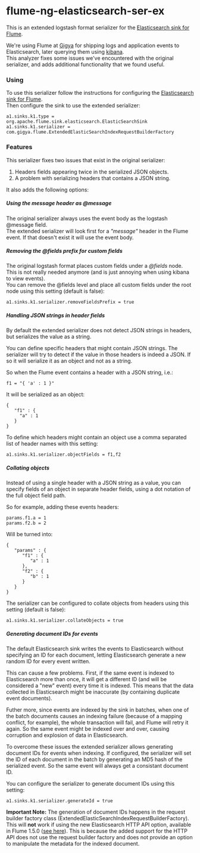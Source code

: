 flume-ng-elasticsearch-ser-ex
=============================

This is an extended logstash format serializer for the [Elasticsearch sink for Flume](http://flume.apache.org/FlumeUserGuide.html#elasticsearchsink).

We're using Flume at [Gigya](http://gigya.com) for shipping logs and application events to Elasticsearch, later querying them using [kibana](http://www.elasticsearch.org/overview/kibana/).   
This analyzer fixes some issues we've encountered with the original serializer, and adds additional functionality that we found useful.

### Using ###
To use this serializer follow the instructions for configuring the [Elasticsearch sink for Flume](http://flume.apache.org/FlumeUserGuide.html#elasticsearchsink).   
Then configure the sink to use the extended serializer:
```
a1.sinks.k1.type = org.apache.flume.sink.elasticsearch.ElasticSearchSink
a1.sinks.k1.serializer = com.gigya.flume.ExtendedElasticSearchIndexRequestBuilderFactory
```

### Features ###

This serializer fixes two issues that exist in the original serializer:
1. Headers fields appearing twice in the serialized JSON objects.
2. A problem with serializing headers that contains a JSON string.

It also adds the following options:

##### Using the message header as @message #####
The original serializer always uses the event body as the logstash @message field.   
The extended serializer will look first for a *"message"* header in the Flume event. If that doesn't exist it will use the event body. 

##### Removing the @fields prefix for custom fields #####
The original logstash format places custom fields under a *@fields* node. This is not really needed anymore (and is just annoying when using kibana to view events).   
You can remove the @fields level and place all custom fields under the root node using this setting (default is false):
```
a1.sinks.k1.serializer.removeFieldsPrefix = true
```

##### Handling JSON strings in header fields #####
By default the extended serializer does not detect JSON strings in headers, but serializes the value as a string.
 
You can define specific headers that might contain JSON strings. The serializer will try to detect if the value in those headers is indeed a JSON. If so it will serialize it as an object and not as a string. 

So when the Flume event contains a header with a JSON string, i.e.:
```
f1 = "{ 'a' : 1 }"
```
It will be serialized as an object:
```
{   
   "f1" : {
     "a" : 1   
   }
}
```
To define which headers might contain an object use a comma separated list of header names with this setting:
```
a1.sinks.k1.serializer.objectFields = f1,f2
```
    
##### Collating objects #####
Instead of using a single header with a JSON string as a value, you can specify fields of an object in separate header fields, using a dot notation of the full object field path.

So for example, adding these events headers: 
```
params.f1.a = 1
params.f2.b = 2
```
Will be turned into:
```
{   
   "params" : {   
      "f1" : {
         "a" : 1   
      },
      "f2" : {
         "b" : 1   
      }
   }
}
```
The serializer can be configured to collate objects from headers using this setting (default is false):
```
a1.sinks.k1.serializer.collateObjects = true
```
##### Generating document IDs for events #####
The default Elasticsearch sink writes the events to Elasticsearch without specifying an ID for each document, letting Elasticsearch generate a new random ID for every event written. 

This can cause a few problems. First, if the same event is indexed to Elasticsearch more than once, it will get a different ID (and will be considered a "new" event) every time it is indexed. This means that the data collected in Elasticsearch might be inaccurate (by containing duplicate event documents).

Futher more, since events are indexed by the sink in batches, when one of the batch documents causes an indexing failure (because of a mapping conflict, for example), the whole transaction will fail, and Flume will retry it again. So the same event might be indexed over and over, causing corruption and explosion of data in Elasticsearch.

To overcome these issues the extended serializer allows generating document IDs for events when indexing. If configured, the serializer will set the ID of each document in the batch by generating an MD5 hash of the serialized event. So the same event will always get a consistant document ID.

You can configure the serializer to generate document IDs using this setting:
```
a1.sinks.k1.serializer.generateId = true
```

**Important Note:**
The generation of document IDs happens in the request builder factory class (ExtendedElasticSearchIndexRequestBuilderFactory). This will **not** work if using the new Elasticsearch HTTP API option, available in Flume 1.5.0 ([see here](https://issues.apache.org/jira/browse/FLUME-2225)). This is because the added support for the HTTP API does not use the request builder factory and does not provide an option to manipulate the metadata for the indexed document.
  

 